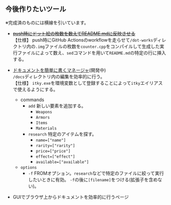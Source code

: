 ## 今後作りたいツール

※完成済のものには横線を引いています。

- [~~push時にドット絵の枚数を数えてREADME.mdに反映させる~~](../.github/workflows/.yml)<br />
【仕様】
push時にGitHub Actionsのworkflowを走らせて`/dot-works`ディレクトリ内の`.img`ファイルの枚数を`counter.cpp`をコンパイルして生成した実行ファイルによって数え、`sed`コマンドを用いて`README.md`の特定の行に挿入する。

- [ドキュメントを簡単に書くマネージャ](../itky/)(開発中)<br />
  `/docs`ディレクトリ内の編集を効率的に行う。<br />
  【仕様】
  `itky.exe`を環境変数として登録することによって`itky`エイリアスで使えるようにする。
  - commands
    - `add`
      新しい要素を追加する。
      - `Weapons`
      - `Armors`
      - `Items`
      - `Materials`
    - `research`
      特定のアイテムを探す。
      - `name=["name"]`
      - `rarity=["rarity"]`
      - `price=["price"]`
      - `effect=["effect"]`
      - `available=["available"]`
  - `options`
    - `-f`
      FROMオプション。`research`などで特定のファイルに絞って実行したいときに有効。
      `-f`の後に`[filename]`をつける(拡張子を含めない)。

- GUIでブラウザ上からドキュメントを効率的に行うページ<br />
